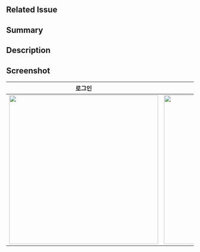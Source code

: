 ## Related Issue

## Summary

## Description

## Screenshot

| 로그인                    | 회원가입                  |
| ------------------------- | ------------------------- |
| <img src="" width="400"/> | <img src="" width="400"/> |
